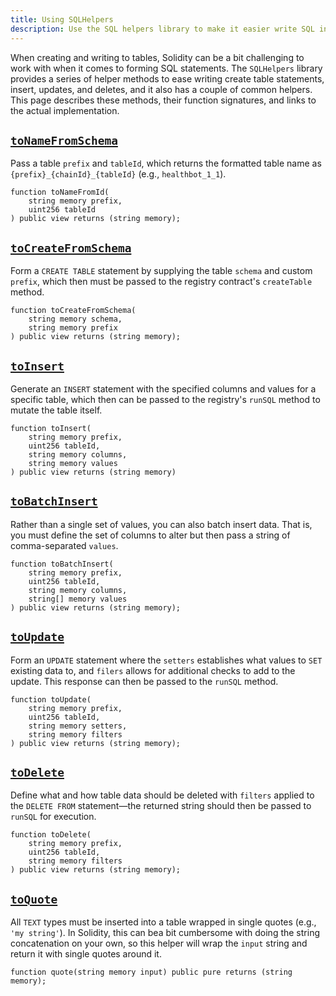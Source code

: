 ```yaml
---
title: Using SQLHelpers
description: Use the SQL helpers library to make it easier write SQL in Solidity.
---
```


When creating and writing to tables, Solidity can be a bit challenging to work with when it comes to forming SQL statements. The `SQLHelpers` library provides a series of helper methods to ease writing create table statements, insert, updates, and deletes, and it also has a couple of common helpers. This page describes these methods, their function signatures, and links to the actual implementation.

## [`toNameFromSchema`](https://github.com/tablelandnetwork/evm-tableland/blob/b350a363ea3d10bbeb3d3a088e9c27c77c6cae30/contracts/utils/SQLHelpers.sol#L20)

Pass a table `prefix` and `tableId`, which returns the formatted table name as `{prefix}_{chainId}_{tableId}` (e.g., `healthbot_1_1`).

```solidity
function toNameFromId(
    string memory prefix,
    uint256 tableId
) public view returns (string memory);
```

## [`toCreateFromSchema`](https://github.com/tablelandnetwork/evm-tableland/blob/b350a363ea3d10bbeb3d3a088e9c27c77c6cae30/contracts/utils/SQLHelpers.sol#L46)

Form a `CREATE TABLE` statement by supplying the table `schema` and custom `prefix`, which then must be passed to the registry contract's `createTable` method.

```solidity
function toCreateFromSchema(
    string memory schema,
    string memory prefix
) public view returns (string memory);
```

## [`toInsert`](https://github.com/tablelandnetwork/evm-tableland/blob/b350a363ea3d10bbeb3d3a088e9c27c77c6cae30/contracts/utils/SQLHelpers.sol#L76)

Generate an `INSERT` statement with the specified columns and values for a specific table, which then can be passed to the registry's `runSQL` method to mutate the table itself.

```solidity
function toInsert(
    string memory prefix,
    uint256 tableId,
    string memory columns,
    string memory values
) public view returns (string memory)
```

## [`toBatchInsert`](https://github.com/tablelandnetwork/evm-tableland/blob/b350a363ea3d10bbeb3d3a088e9c27c77c6cae30/contracts/utils/SQLHelpers.sol#L109)

Rather than a single set of values, you can also batch insert data. That is, you must define the set of columns to alter but then pass a string of comma-separated `values`.

```solidity
function toBatchInsert(
    string memory prefix,
    uint256 tableId,
    string memory columns,
    string[] memory values
) public view returns (string memory);
```

## [`toUpdate`](https://github.com/tablelandnetwork/evm-tableland/blob/b350a363ea3d10bbeb3d3a088e9c27c77c6cae30/contracts/utils/SQLHelpers.sol#L141)

Form an `UPDATE` statement where the `setters` establishes what values to `SET` existing data to, and `filers` allows for additional checks to add to the update. This response can then be passed to the `runSQL` method.

```solidity
function toUpdate(
    string memory prefix,
    uint256 tableId,
    string memory setters,
    string memory filters
) public view returns (string memory);
```

## [`toDelete`](https://github.com/tablelandnetwork/evm-tableland/blob/b350a363ea3d10bbeb3d3a088e9c27c77c6cae30/contracts/utils/SQLHelpers.sol#L167)

Define what and how table data should be deleted with `filters` applied to the `DELETE FROM` statement—the returned string should then be passed to `runSQL` for execution.

```solidity
function toDelete(
    string memory prefix,
    uint256 tableId,
    string memory filters
) public view returns (string memory);
```

## [`toQuote`](https://github.com/tablelandnetwork/evm-tableland/blob/b350a363ea3d10bbeb3d3a088e9c27c77c6cae30/contracts/utils/SQLHelpers.sol#L183)

All `TEXT` types must be inserted into a table wrapped in single quotes (e.g., `'my string'`). In Solidity, this can bea bit cumbersome with doing the string concatenation on your own, so this helper will wrap the `input` string and return it with single quotes around it.

```solidity
function quote(string memory input) public pure returns (string memory);
```

